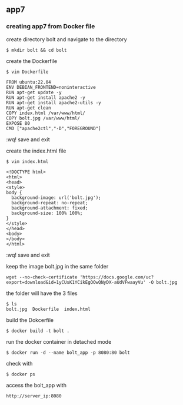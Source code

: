 ## app7

### creating app7 from Docker file

create directory bolt and navigate to the directory
```
$ mkdir bolt && cd bolt
```
create the Dockerfile
```
$ vim Dockerfile
```
```
FROM ubuntu:22.04
ENV DEBIAN_FRONTEND=noninteractive
RUN apt-get update -y
RUN apt-get install apache2 -y
RUN apt-get install apache2-utils -y
RUN apt-get clean
COPY index.html /var/www/html/
COPY bolt.jpg /var/www/html/
EXPOSE 80
CMD ["apache2ctl","-D","FOREGROUND"]
```
:wq! save and exit

create the index.html file
```
$ vim index.html
```
```
<!DOCTYPE html>
<html>
<head>
<style>
body {
  background-image: url('bolt.jpg');
  background-repeat: no-repeat;
  background-attachment: fixed;
  background-size: 100% 100%;
}
</style>
</head>
<body>
</body>
</html>
```
:wq! save and exit

keep the image bolt.jpg in the same folder
```
wget --no-check-certificate 'https://docs.google.com/uc?export=download&id=1yCUsK1YCikEgOOwQNyDX-aUdVFwaayVu' -O bolt.jpg
```
the folder will have the 3 files
```
$ ls
bolt.jpg  Dockerfile  index.html
```
build the Dokcerfile
```
$ docker build -t bolt .
```
run the docker container in detached mode
```
$ docker run -d --name bolt_app -p 8080:80 bolt
```
check with 
```
$ docker ps
```
access the bolt_app with
```
http://server_ip:8080
```




